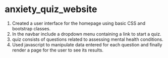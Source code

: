 # anxiety_quiz_website
1. Created a user interface for the homepage using basic CSS and bootstrap classes.
2. In the navbar include a dropdown menu containing a link to start a quiz.
3. quiz consists of questions related to assessing mental health conditions.
4. Used javascript to manipulate data entered for each question and finally render a page for the user to see its results.
